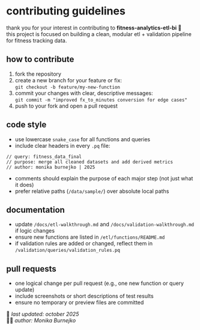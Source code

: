 # contributing guidelines
thank you for your interest in contributing to **fitness-analytics-etl-bi** 💙  
this project is focused on building a clean, modular etl + validation pipeline for fitness tracking data.

## how to contribute
1. fork the repository  
2. create a new branch for your feature or fix:  
   `git checkout -b feature/my-new-function`
3. commit your changes with clear, descriptive messages:  
   `git commit -m "improved fx_to_minutes conversion for edge cases"`
4. push to your fork and open a pull request  

## code style
- use lowercase `snake_case` for all functions and queries  
- include clear headers in every `.pq` file:  
```
// query: fitness_data_final  
// purpose: merge all cleaned datasets and add derived metrics  
// author: monika burnejko | 2025
```
- comments should explain the purpose of each major step (not just what it does)  
- prefer relative paths (`/data/sample/`) over absolute local paths  

## documentation
- update `/docs/etl-walkthrough.md` and `/docs/validation-walkthrough.md` if logic changes  
- ensure new functions are listed in `/etl/functions/README.md`  
- if validation rules are added or changed, reflect them in `/validation/queries/validation_rules.pq`

## pull requests
- one logical change per pull request (e.g., one new function or query update)  
- include screenshots or short descriptions of test results  
- ensure no temporary or preview files are committed  

📅 *last updated: october 2025*  
👩‍💻 *author: Monika Burnejko*
